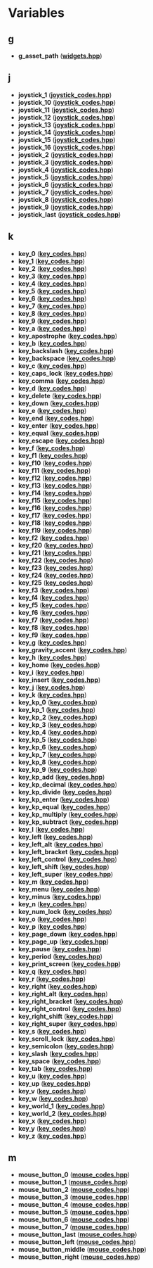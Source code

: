 
# Variables



## g

* **g\_asset\_path** ([**widgets.hpp**](widgets_8hpp.md))


## j

* **joystick\_1** ([**joystick\_codes.hpp**](joystick__codes_8hpp.md))
* **joystick\_10** ([**joystick\_codes.hpp**](joystick__codes_8hpp.md))
* **joystick\_11** ([**joystick\_codes.hpp**](joystick__codes_8hpp.md))
* **joystick\_12** ([**joystick\_codes.hpp**](joystick__codes_8hpp.md))
* **joystick\_13** ([**joystick\_codes.hpp**](joystick__codes_8hpp.md))
* **joystick\_14** ([**joystick\_codes.hpp**](joystick__codes_8hpp.md))
* **joystick\_15** ([**joystick\_codes.hpp**](joystick__codes_8hpp.md))
* **joystick\_16** ([**joystick\_codes.hpp**](joystick__codes_8hpp.md))
* **joystick\_2** ([**joystick\_codes.hpp**](joystick__codes_8hpp.md))
* **joystick\_3** ([**joystick\_codes.hpp**](joystick__codes_8hpp.md))
* **joystick\_4** ([**joystick\_codes.hpp**](joystick__codes_8hpp.md))
* **joystick\_5** ([**joystick\_codes.hpp**](joystick__codes_8hpp.md))
* **joystick\_6** ([**joystick\_codes.hpp**](joystick__codes_8hpp.md))
* **joystick\_7** ([**joystick\_codes.hpp**](joystick__codes_8hpp.md))
* **joystick\_8** ([**joystick\_codes.hpp**](joystick__codes_8hpp.md))
* **joystick\_9** ([**joystick\_codes.hpp**](joystick__codes_8hpp.md))
* **joystick\_last** ([**joystick\_codes.hpp**](joystick__codes_8hpp.md))


## k

* **key\_0** ([**key\_codes.hpp**](key__codes_8hpp.md))
* **key\_1** ([**key\_codes.hpp**](key__codes_8hpp.md))
* **key\_2** ([**key\_codes.hpp**](key__codes_8hpp.md))
* **key\_3** ([**key\_codes.hpp**](key__codes_8hpp.md))
* **key\_4** ([**key\_codes.hpp**](key__codes_8hpp.md))
* **key\_5** ([**key\_codes.hpp**](key__codes_8hpp.md))
* **key\_6** ([**key\_codes.hpp**](key__codes_8hpp.md))
* **key\_7** ([**key\_codes.hpp**](key__codes_8hpp.md))
* **key\_8** ([**key\_codes.hpp**](key__codes_8hpp.md))
* **key\_9** ([**key\_codes.hpp**](key__codes_8hpp.md))
* **key\_a** ([**key\_codes.hpp**](key__codes_8hpp.md))
* **key\_apostrophe** ([**key\_codes.hpp**](key__codes_8hpp.md))
* **key\_b** ([**key\_codes.hpp**](key__codes_8hpp.md))
* **key\_backslash** ([**key\_codes.hpp**](key__codes_8hpp.md))
* **key\_backspace** ([**key\_codes.hpp**](key__codes_8hpp.md))
* **key\_c** ([**key\_codes.hpp**](key__codes_8hpp.md))
* **key\_caps\_lock** ([**key\_codes.hpp**](key__codes_8hpp.md))
* **key\_comma** ([**key\_codes.hpp**](key__codes_8hpp.md))
* **key\_d** ([**key\_codes.hpp**](key__codes_8hpp.md))
* **key\_delete** ([**key\_codes.hpp**](key__codes_8hpp.md))
* **key\_down** ([**key\_codes.hpp**](key__codes_8hpp.md))
* **key\_e** ([**key\_codes.hpp**](key__codes_8hpp.md))
* **key\_end** ([**key\_codes.hpp**](key__codes_8hpp.md))
* **key\_enter** ([**key\_codes.hpp**](key__codes_8hpp.md))
* **key\_equal** ([**key\_codes.hpp**](key__codes_8hpp.md))
* **key\_escape** ([**key\_codes.hpp**](key__codes_8hpp.md))
* **key\_f** ([**key\_codes.hpp**](key__codes_8hpp.md))
* **key\_f1** ([**key\_codes.hpp**](key__codes_8hpp.md))
* **key\_f10** ([**key\_codes.hpp**](key__codes_8hpp.md))
* **key\_f11** ([**key\_codes.hpp**](key__codes_8hpp.md))
* **key\_f12** ([**key\_codes.hpp**](key__codes_8hpp.md))
* **key\_f13** ([**key\_codes.hpp**](key__codes_8hpp.md))
* **key\_f14** ([**key\_codes.hpp**](key__codes_8hpp.md))
* **key\_f15** ([**key\_codes.hpp**](key__codes_8hpp.md))
* **key\_f16** ([**key\_codes.hpp**](key__codes_8hpp.md))
* **key\_f17** ([**key\_codes.hpp**](key__codes_8hpp.md))
* **key\_f18** ([**key\_codes.hpp**](key__codes_8hpp.md))
* **key\_f19** ([**key\_codes.hpp**](key__codes_8hpp.md))
* **key\_f2** ([**key\_codes.hpp**](key__codes_8hpp.md))
* **key\_f20** ([**key\_codes.hpp**](key__codes_8hpp.md))
* **key\_f21** ([**key\_codes.hpp**](key__codes_8hpp.md))
* **key\_f22** ([**key\_codes.hpp**](key__codes_8hpp.md))
* **key\_f23** ([**key\_codes.hpp**](key__codes_8hpp.md))
* **key\_f24** ([**key\_codes.hpp**](key__codes_8hpp.md))
* **key\_f25** ([**key\_codes.hpp**](key__codes_8hpp.md))
* **key\_f3** ([**key\_codes.hpp**](key__codes_8hpp.md))
* **key\_f4** ([**key\_codes.hpp**](key__codes_8hpp.md))
* **key\_f5** ([**key\_codes.hpp**](key__codes_8hpp.md))
* **key\_f6** ([**key\_codes.hpp**](key__codes_8hpp.md))
* **key\_f7** ([**key\_codes.hpp**](key__codes_8hpp.md))
* **key\_f8** ([**key\_codes.hpp**](key__codes_8hpp.md))
* **key\_f9** ([**key\_codes.hpp**](key__codes_8hpp.md))
* **key\_g** ([**key\_codes.hpp**](key__codes_8hpp.md))
* **key\_gravity\_accent** ([**key\_codes.hpp**](key__codes_8hpp.md))
* **key\_h** ([**key\_codes.hpp**](key__codes_8hpp.md))
* **key\_home** ([**key\_codes.hpp**](key__codes_8hpp.md))
* **key\_i** ([**key\_codes.hpp**](key__codes_8hpp.md))
* **key\_insert** ([**key\_codes.hpp**](key__codes_8hpp.md))
* **key\_j** ([**key\_codes.hpp**](key__codes_8hpp.md))
* **key\_k** ([**key\_codes.hpp**](key__codes_8hpp.md))
* **key\_kp\_0** ([**key\_codes.hpp**](key__codes_8hpp.md))
* **key\_kp\_1** ([**key\_codes.hpp**](key__codes_8hpp.md))
* **key\_kp\_2** ([**key\_codes.hpp**](key__codes_8hpp.md))
* **key\_kp\_3** ([**key\_codes.hpp**](key__codes_8hpp.md))
* **key\_kp\_4** ([**key\_codes.hpp**](key__codes_8hpp.md))
* **key\_kp\_5** ([**key\_codes.hpp**](key__codes_8hpp.md))
* **key\_kp\_6** ([**key\_codes.hpp**](key__codes_8hpp.md))
* **key\_kp\_7** ([**key\_codes.hpp**](key__codes_8hpp.md))
* **key\_kp\_8** ([**key\_codes.hpp**](key__codes_8hpp.md))
* **key\_kp\_9** ([**key\_codes.hpp**](key__codes_8hpp.md))
* **key\_kp\_add** ([**key\_codes.hpp**](key__codes_8hpp.md))
* **key\_kp\_decimal** ([**key\_codes.hpp**](key__codes_8hpp.md))
* **key\_kp\_divide** ([**key\_codes.hpp**](key__codes_8hpp.md))
* **key\_kp\_enter** ([**key\_codes.hpp**](key__codes_8hpp.md))
* **key\_kp\_equal** ([**key\_codes.hpp**](key__codes_8hpp.md))
* **key\_kp\_multiply** ([**key\_codes.hpp**](key__codes_8hpp.md))
* **key\_kp\_subtract** ([**key\_codes.hpp**](key__codes_8hpp.md))
* **key\_l** ([**key\_codes.hpp**](key__codes_8hpp.md))
* **key\_left** ([**key\_codes.hpp**](key__codes_8hpp.md))
* **key\_left\_alt** ([**key\_codes.hpp**](key__codes_8hpp.md))
* **key\_left\_bracket** ([**key\_codes.hpp**](key__codes_8hpp.md))
* **key\_left\_control** ([**key\_codes.hpp**](key__codes_8hpp.md))
* **key\_left\_shift** ([**key\_codes.hpp**](key__codes_8hpp.md))
* **key\_left\_super** ([**key\_codes.hpp**](key__codes_8hpp.md))
* **key\_m** ([**key\_codes.hpp**](key__codes_8hpp.md))
* **key\_menu** ([**key\_codes.hpp**](key__codes_8hpp.md))
* **key\_minus** ([**key\_codes.hpp**](key__codes_8hpp.md))
* **key\_n** ([**key\_codes.hpp**](key__codes_8hpp.md))
* **key\_num\_lock** ([**key\_codes.hpp**](key__codes_8hpp.md))
* **key\_o** ([**key\_codes.hpp**](key__codes_8hpp.md))
* **key\_p** ([**key\_codes.hpp**](key__codes_8hpp.md))
* **key\_page\_down** ([**key\_codes.hpp**](key__codes_8hpp.md))
* **key\_page\_up** ([**key\_codes.hpp**](key__codes_8hpp.md))
* **key\_pause** ([**key\_codes.hpp**](key__codes_8hpp.md))
* **key\_period** ([**key\_codes.hpp**](key__codes_8hpp.md))
* **key\_print\_screen** ([**key\_codes.hpp**](key__codes_8hpp.md))
* **key\_q** ([**key\_codes.hpp**](key__codes_8hpp.md))
* **key\_r** ([**key\_codes.hpp**](key__codes_8hpp.md))
* **key\_right** ([**key\_codes.hpp**](key__codes_8hpp.md))
* **key\_right\_alt** ([**key\_codes.hpp**](key__codes_8hpp.md))
* **key\_right\_bracket** ([**key\_codes.hpp**](key__codes_8hpp.md))
* **key\_right\_control** ([**key\_codes.hpp**](key__codes_8hpp.md))
* **key\_right\_shift** ([**key\_codes.hpp**](key__codes_8hpp.md))
* **key\_right\_super** ([**key\_codes.hpp**](key__codes_8hpp.md))
* **key\_s** ([**key\_codes.hpp**](key__codes_8hpp.md))
* **key\_scroll\_lock** ([**key\_codes.hpp**](key__codes_8hpp.md))
* **key\_semicolon** ([**key\_codes.hpp**](key__codes_8hpp.md))
* **key\_slash** ([**key\_codes.hpp**](key__codes_8hpp.md))
* **key\_space** ([**key\_codes.hpp**](key__codes_8hpp.md))
* **key\_tab** ([**key\_codes.hpp**](key__codes_8hpp.md))
* **key\_u** ([**key\_codes.hpp**](key__codes_8hpp.md))
* **key\_up** ([**key\_codes.hpp**](key__codes_8hpp.md))
* **key\_v** ([**key\_codes.hpp**](key__codes_8hpp.md))
* **key\_w** ([**key\_codes.hpp**](key__codes_8hpp.md))
* **key\_world\_1** ([**key\_codes.hpp**](key__codes_8hpp.md))
* **key\_world\_2** ([**key\_codes.hpp**](key__codes_8hpp.md))
* **key\_x** ([**key\_codes.hpp**](key__codes_8hpp.md))
* **key\_y** ([**key\_codes.hpp**](key__codes_8hpp.md))
* **key\_z** ([**key\_codes.hpp**](key__codes_8hpp.md))


## m

* **mouse\_button\_0** ([**mouse\_codes.hpp**](mouse__codes_8hpp.md))
* **mouse\_button\_1** ([**mouse\_codes.hpp**](mouse__codes_8hpp.md))
* **mouse\_button\_2** ([**mouse\_codes.hpp**](mouse__codes_8hpp.md))
* **mouse\_button\_3** ([**mouse\_codes.hpp**](mouse__codes_8hpp.md))
* **mouse\_button\_4** ([**mouse\_codes.hpp**](mouse__codes_8hpp.md))
* **mouse\_button\_5** ([**mouse\_codes.hpp**](mouse__codes_8hpp.md))
* **mouse\_button\_6** ([**mouse\_codes.hpp**](mouse__codes_8hpp.md))
* **mouse\_button\_7** ([**mouse\_codes.hpp**](mouse__codes_8hpp.md))
* **mouse\_button\_last** ([**mouse\_codes.hpp**](mouse__codes_8hpp.md))
* **mouse\_button\_left** ([**mouse\_codes.hpp**](mouse__codes_8hpp.md))
* **mouse\_button\_middle** ([**mouse\_codes.hpp**](mouse__codes_8hpp.md))
* **mouse\_button\_right** ([**mouse\_codes.hpp**](mouse__codes_8hpp.md))




